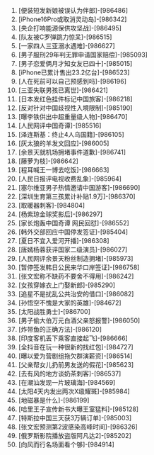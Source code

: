 
1. [便装短发新娘被误认为伴郎]-[986486]
1. [iPhone16Pro或取消灵动岛]-[986342]
1. [央企打响能源保供攻坚战]-[986495]
1. [队友被C罗弹跳力惊呆]-[986515]
1. [一家四人三亚溺水遇难]-[986627]
1. [男子服刑29年判无罪申请国家赔偿]-[985093]
1. [男子恋爱俩月才知女友已四十]-[985015]
1. [iPhone已累计售出23.2亿台]-[986523]
1. [人在死前可以自己预感到吗]-[986196]
1. [三亚失联男孩已离世]-[986421]
1. [日本发红色挂件标记中国旅客]-[986218]
1. [反对针对中国歧视性入境限制]-[985190]
1. [曝李铁供出中超重量级人物]-[986470]
1. [人民网评中国奇谭]-[985516]
1. [泽连斯基：终止4人乌国籍]-[986105]
1. [灰太狼的羊发文回应]-[986005]
1. [余景天就机场拥堵事件道歉]-[986741]
1. [藤萝为枝]-[986642]
1. [程耳喊王一博去吃饭]-[986663]
1. [人民日报评电视收费乱象]-[985964]
1. [塞尔维亚男子热情邀请中国游客]-[986690]
1. [深圳生育第三孩累计补贴1.9万]-[986370]
1. [取暖器刺客]-[984804]
1. [杨紫琼金球奖影后]-[986297]
1. [家长炮轰中国奇谭 网民回怼]-[986552]
1. [韩外交部回应中国停发签证]-[985404]
1. [夏日不宜入爱河开播]-[986308]
1. [唐嫣杨蓉获评国家二级演员]-[986027]
1. [人民网评余景天粉丝制造拥堵]-[985973]
1. [暂停签发韩日公民来华口岸签证]-[986758]
1. [张文宏称不缺药不要舍不得用]-[986242]
1. [女孩穿嫁衣上门娶新郎]-[985290]
1. [追星不是扰乱公共治安的借口]-[986082]
1. [孙悟空不愧是大家的英雄]-[984672]
1. [太阳战胜勇士]-[986700]
1. [男子偷大伯万元白酒父亲怒报警]-[986050]
1. [炸带鱼的正确方法]-[986120]
1. [印度客机丢下乘客直接起飞]-[986666]
1. [全抖音在玩一种很新的找红包]-[984727]
1. [曝以爱为营剧组拖欠群演薪资]-[986514]
1. [父亲帮女儿扔前男友送的假花]-[985623]
1. [去有风的地方谈奶茶刺客]-[986537]
1. [在潮汕发现一片玻璃海]-[984569]
1. [太阳4天内发出两次X级耀斑]-[985984]
1. [地磁暴是什么]-[986199]
1. [哈里王子宣传新书大曝王室猛料]-[985128]
1. [特斯拉中国三天获3万辆订单]-[985003]
1. [张文宏预测第2波感染高峰时间]-[986326]
1. [俄罗斯影院播放盗版阿凡达2]-[985202]
1. [向风而行名场面看个够]-[984914]